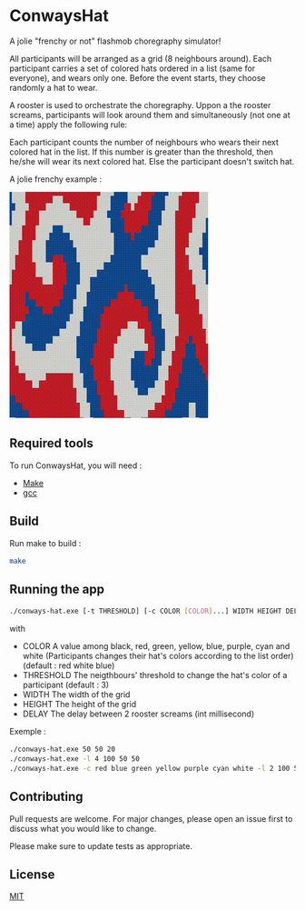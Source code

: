 # ConwaysHat

A jolie "frenchy or not" flashmob choregraphy simulator!

All participants will be arranged as a grid (8 neighbours around).
Each participant carries a set of colored hats ordered in a list (same for everyone), and wears only one. Before the event starts, they choose randomly a hat to wear.

A rooster is used to orchestrate the choregraphy.
Uppon a the rooster screams, participants will look around them and simultaneously (not one at a time) apply the following rule:


Each participant counts the number of neighbours who wears their next colored hat in the list. If this number is greater than the threshold, then he/she will wear its next colored hat. Else the participant doesn't switch hat.

A jolie frenchy example :

![](https://github.com/FredericBerot-Armand/ConwaysHat/blob/main/ConwayHat.gif)

## Required tools

To run ConwaysHat, you will need :

 - [Make](https://www.gnu.org/software/make/)
 - [gcc](https://gcc.gnu.org/)

## Build

Run make to build :
```bash
make
```

## Running the app

```bash
./conways-hat.exe [-t THRESHOLD] [-c COLOR [COLOR]...] WIDTH HEIGHT DELAY
```
with
* COLOR A value among black, red, green, yellow, blue, purple, cyan and white (Participants changes their hat's colors according to the list order) (default : red white blue)
* THRESHOLD The neigthbours' threshold to change the hat's color of a participant (default : 3)
* WIDTH The width of the grid
* HEIGHT The height of the grid
* DELAY The delay between 2 rooster screams (int millisecond)

Exemple :
```bash
./conways-hat.exe 50 50 20
./conways-hat.exe -l 4 100 50 50
./conways-hat.exe -c red blue green yellow purple cyan white -l 2 100 50 50
```

## Contributing
Pull requests are welcome. For major changes, please open an issue first to discuss what you would like to change.

Please make sure to update tests as appropriate.

## License
[MIT](https://choosealicense.com/licenses/mit/)
